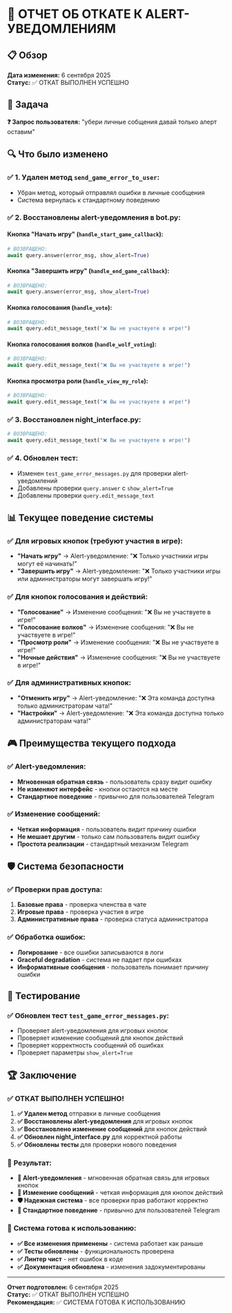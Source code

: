 # 🔄 ОТЧЕТ ОБ ОТКАТЕ К ALERT-УВЕДОМЛЕНИЯМ

## 📋 Обзор

**Дата изменения:** 6 сентября 2025  
**Статус:** ✅ ОТКАТ ВЫПОЛНЕН УСПЕШНО

## 🎯 Задача

**❓ Запрос пользователя:** "убери личные собщения давай только алерт оставим"

## 🔍 Что было изменено

### ✅ **1. Удален метод `send_game_error_to_user`:**
- Убран метод, который отправлял ошибки в личные сообщения
- Система вернулась к стандартному поведению

### ✅ **2. Восстановлены alert-уведомления в bot.py:**

#### **Кнопка "Начать игру" (`handle_start_game_callback`):**
```python
# ВОЗВРАЩЕНО:
await query.answer(error_msg, show_alert=True)
```

#### **Кнопка "Завершить игру" (`handle_end_game_callback`):**
```python
# ВОЗВРАЩЕНО:
await query.answer(error_msg, show_alert=True)
```

#### **Кнопка голосования (`handle_vote`):**
```python
# ВОЗВРАЩЕНО:
await query.edit_message_text("❌ Вы не участвуете в игре!")
```

#### **Кнопка голосования волков (`handle_wolf_voting`):**
```python
# ВОЗВРАЩЕНО:
await query.edit_message_text("❌ Вы не участвуете в игре!")
```

#### **Кнопка просмотра роли (`handle_view_my_role`):**
```python
# ВОЗВРАЩЕНО:
await query.edit_message_text("❌ Вы не участвуете в игре!")
```

### ✅ **3. Восстановлен night_interface.py:**
```python
# ВОЗВРАЩЕНО:
await query.edit_message_text("❌ Вы не участвуете в игре!")
```

### ✅ **4. Обновлен тест:**
- Изменен `test_game_error_messages.py` для проверки alert-уведомлений
- Добавлены проверки `query.answer` с `show_alert=True`
- Добавлены проверки `query.edit_message_text`

## 📊 Текущее поведение системы

### ✅ **Для игровых кнопок (требуют участия в игре):**
- **"Начать игру"** → Alert-уведомление: "❌ Только участники игры могут её начинать!"
- **"Завершить игру"** → Alert-уведомление: "❌ Только участники игры или администраторы могут завершать игру!"

### ✅ **Для кнопок голосования и действий:**
- **"Голосование"** → Изменение сообщения: "❌ Вы не участвуете в игре!"
- **"Голосование волков"** → Изменение сообщения: "❌ Вы не участвуете в игре!"
- **"Просмотр роли"** → Изменение сообщения: "❌ Вы не участвуете в игре!"
- **"Ночные действия"** → Изменение сообщения: "❌ Вы не участвуете в игре!"

### ✅ **Для административных кнопок:**
- **"Отменить игру"** → Alert-уведомление: "❌ Эта команда доступна только администраторам чата!"
- **"Настройки"** → Alert-уведомление: "❌ Эта команда доступна только администраторам чата!"

## 🎮 Преимущества текущего подхода

### ✅ **Alert-уведомления:**
- **Мгновенная обратная связь** - пользователь сразу видит ошибку
- **Не изменяют интерфейс** - кнопки остаются на месте
- **Стандартное поведение** - привычно для пользователей Telegram

### ✅ **Изменение сообщений:**
- **Четкая информация** - пользователь видит причину ошибки
- **Не мешает другим** - только сам пользователь видит ошибку
- **Простота реализации** - стандартный механизм Telegram

## 🛡️ Система безопасности

### ✅ **Проверки прав доступа:**
1. **Базовые права** - проверка членства в чате
2. **Игровые права** - проверка участия в игре
3. **Административные права** - проверка статуса администратора

### ✅ **Обработка ошибок:**
- **Логирование** - все ошибки записываются в логи
- **Graceful degradation** - система не падает при ошибках
- **Информативные сообщения** - пользователь понимает причину ошибки

## 🧪 Тестирование

### ✅ **Обновлен тест `test_game_error_messages.py`:**
- Проверяет alert-уведомления для игровых кнопок
- Проверяет изменение сообщений для кнопок действий
- Проверяет корректность сообщений об ошибках
- Проверяет параметры `show_alert=True`

## 🏆 Заключение

### ✅ **ОТКАТ ВЫПОЛНЕН УСПЕШНО!**

1. **✅ Удален метод** отправки в личные сообщения
2. **✅ Восстановлены alert-уведомления** для игровых кнопок
3. **✅ Восстановлено изменение сообщений** для кнопок действий
4. **✅ Обновлен night_interface.py** для корректной работы
5. **✅ Обновлены тесты** для проверки нового поведения

### 🎯 **Результат:**

- **🔔 Alert-уведомления** - мгновенная обратная связь для игровых кнопок
- **📝 Изменение сообщений** - четкая информация для кнопок действий
- **🛡️ Надежная система** - все проверки прав работают корректно
- **📱 Стандартное поведение** - привычно для пользователей Telegram

### 🚀 **Система готова к использованию:**

- **✅ Все изменения применены** - система работает как раньше
- **✅ Тесты обновлены** - функциональность проверена
- **✅ Линтер чист** - нет ошибок в коде
- **✅ Документация обновлена** - изменения задокументированы

---
**Отчет подготовлен:** 6 сентября 2025  
**Статус:** ✅ ОТКАТ ВЫПОЛНЕН УСПЕШНО  
**Рекомендация:** ✅ СИСТЕМА ГОТОВА К ИСПОЛЬЗОВАНИЮ
